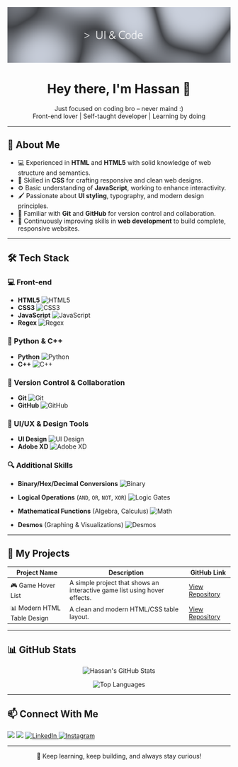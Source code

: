 <p align="center">
  <img src="Ui-pho.png" alt="Banner" />
</p>
<h1 align="center">Hey there, I'm Hassan 👋</h1>
<p align="center">
  Just focused on coding bro – never maind :)<br>
  Front-end lover | Self-taught developer | Learning by doing
</p>

---

## 🧠 About Me

- 💻 Experienced in **HTML** and **HTML5** with solid knowledge of web structure and semantics.  
- 🎨 Skilled in **CSS** for crafting responsive and clean web designs.  
- ⚙️ Basic understanding of **JavaScript**, working to enhance interactivity.  
- 🖌️ Passionate about **UI styling**, typography, and modern design principles.  
- 🔧 Familiar with **Git** and **GitHub** for version control and collaboration.  
- 🚀 Continuously improving skills in **web development** to build complete, responsive websites.

---
## 🛠️ Tech Stack

### 💻 Front-end
- **HTML5** ![HTML5](https://img.shields.io/badge/HTML5-E34F26?style=flat&logo=html5&logoColor=white)
- **CSS3** ![CSS3](https://img.shields.io/badge/CSS3-1572B6?style=flat&logo=css3&logoColor=white)
- **JavaScript** ![JavaScript](https://img.shields.io/badge/JavaScript-F7DF1E?style=flat&logo=javascript&logoColor=black)
- **Regex** ![Regex](https://img.shields.io/badge/Regular_Expressions-009926?style=flat&logo=regex&logoColor=white)

### 🐍 Python & C++
- **Python** ![Python](https://img.shields.io/badge/Python-3776AB?style=flat&logo=python&logoColor=white)
- **C++** ![C++](https://img.shields.io/badge/C++-00599C?style=flat&logo=c%2B%2B&logoColor=white)

### 🔧 Version Control & Collaboration
- **Git** ![Git](https://img.shields.io/badge/Git-F05032?style=flat&logo=git&logoColor=white)
- **GitHub** ![GitHub](https://img.shields.io/badge/GitHub-181717?style=flat&logo=github&logoColor=white)

### 🎨 UI/UX & Design Tools
- **UI Design** ![UI Design](https://img.shields.io/badge/UI_Design-FF6F61?style=flat&logo=adobe-xd&logoColor=white)
- **Adobe XD** ![Adobe XD](https://img.shields.io/badge/Adobe_XD-FF61F6?style=flat&logo=adobe-xd&logoColor=white)
  
### 🔍 Additional Skills
- **Binary/Hex/Decimal Conversions** ![Binary](https://img.shields.io/badge/Binary_Hex_Decimal-4285F4?style=flat&logo=mathworks&logoColor=white)
- **Logical Operations** (`AND`, `OR`, `NOT`, `XOR`) ![Logic Gates](https://img.shields.io/badge/Logic_Gates-FF6F61?style=flat&logo=circuitverse&logoColor=white)

- **Mathematical Functions** (Algebra, Calculus) ![Math](https://img.shields.io/badge/Mathematics-009688?style=flat&logo=mathworks&logoColor=white)
- **Desmos** (Graphing & Visualizations) ![Desmos](https://img.shields.io/badge/Desmos-FF6F61?style=flat&logo=desmos&logoColor=white)

---
## 📂 My Projects

| Project Name                   | Description                      | GitHub Link                                                                 |
|-------------------------------|----------------------------------|------------------------------------------------------------------------------|
| 🎮 Game Hover List            | A simple project that shows an interactive game list using hover effects. | [View Repository](https://github.com/hassanowner/game-hover-list.git)       |
| 📊 Modern HTML Table Design   | A clean and modern HTML/CSS table layout.                 | [View Repository](https://github.com/hassanowner/modern-HTML-Table-Design.git) |
---
## 📊 GitHub Stats

<p align="center">
  <img src="https://github-readme-stats.vercel.app/api?username=hassanowner&show_icons=true&theme=github_dark&hide_border=true" alt="Hassan's GitHub Stats" />
</p>

<p align="center">
  <img src="https://github-readme-stats.vercel.app/api/top-langs/?username=hassanowner&layout=compact&theme=github_dark&hide_border=true" alt="Top Languages" />
</p>

---
## 📫 Connect With Me

<p align="left">
  <a href="https://github.com/hassanowner"><img src="https://img.shields.io/badge/-GitHub-181717?style=flat&logo=github" /></a>
  <a href="mailto:hassanowner66@gmail.com"><img src="https://img.shields.io/badge/-Email-D14836?style=flat&logo=gmail&logoColor=white" /></a>
  <a href="https://www.linkedin.com/in/hassan-kadem-6127b336b" target="_blank" rel="noopener noreferrer">
    <img src="https://img.shields.io/badge/-LinkedIn-0A66C2?style=flat&logo=linkedin&logoColor=white" alt="LinkedIn" />
  </a>
  <a href="https://www.instagram.com/thehasll" target="_blank" rel="noopener noreferrer">
    <img src="https://img.shields.io/badge/-Instagram-E4405F?style=flat&logo=instagram&logoColor=white" alt="Instagram" />
  </a>
</p>
</p>

---

<p align="center">
  🚀 Keep learning, keep building, and always stay curious!
</p>
